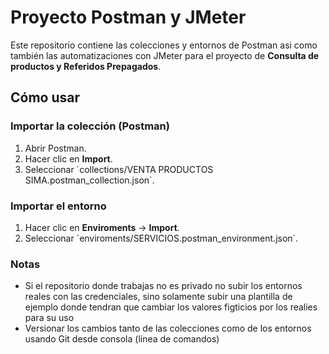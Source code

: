 # Proyecto Postman y JMeter
Este repositorio contiene las colecciones y entornos de Postman asi como también las automatizaciones con JMeter para el proyecto de **Consulta de productos y Referidos Prepagados**.

## Cómo usar

### Importar la colección (Postman)
1. Abrir Postman.
2. Hacer clic en **Import**.
3. Seleccionar ´collections/VENTA PRODUCTOS SIMA.postman_collection.json´.

### Importar el entorno
1. Hacer clic en **Enviroments** -> **Import**.
2. Seleccionar ´enviroments/SERVICIOS.postman_environment.json´.

### Notas
- Si el repositorio donde trabajas no es privado no subir los entornos reales con las credenciales, sino solamente subir una plantilla de ejemplo donde tendran que cambiar los valores figticios por los realies para su uso
- Versionar los cambios tanto de las colecciones como de los entornos usando Git desde consola (linea de comandos)
